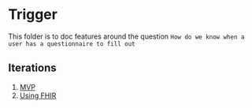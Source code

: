 # Trigger

This folder is to doc features around the question `How do we know when a user has a questionnaire to fill out`

## Iterations

1. [MVP](0.mvp.md)
2. [Using FHIR](01.using.fhir.4.md)
